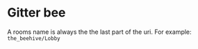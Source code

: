 # Gitter bee

A rooms name is always the the last part of the uri. For example: `the_beehive/Lobby`

